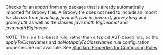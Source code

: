 Checks for an *import* from any package that is already automatically
imported for Groovy files. A Groovy file does not need to include an
import for classes from *java.lang*, *java.util*, *java.io*, *java.net*,
*groovy.lang* and *groovy.util*, as well as the classes
*java.math.BigDecimal* and *java.math.BigInteger*.

NOTE: This is a file-based rule, rather than a typical AST-based rule,
so the *applyToClassNames* and *doNotApplyToClassNames* rule
configuration properties are not available. See [Standard Properties for
Configuring
Rules](./codenarc-configuring-rules.html#standard-properties-for-configuring-rules).
